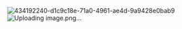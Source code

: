 
![434192240-d1c9c18e-71a0-4961-ae4d-9a9428e0bab9](https://github.com/user-attachments/assets/3274ecb7-6fbe-437a-829f-ad31d3b0aafa)
![Uploading image.png…]()
